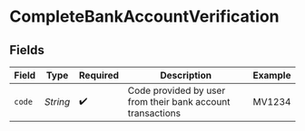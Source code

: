 # CompleteBankAccountVerification


## Fields

| Field                                                      | Type                                                       | Required                                                   | Description                                                | Example                                                    |
| ---------------------------------------------------------- | ---------------------------------------------------------- | ---------------------------------------------------------- | ---------------------------------------------------------- | ---------------------------------------------------------- |
| `code`                                                     | *String*                                                   | :heavy_check_mark:                                         | Code provided by user from their bank account transactions | MV1234                                                     |